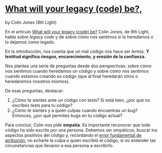 # [What will your legacy (code) be?](https://8thlight.com/blog/colin-jones/2016/08/30/what-will-your-legacy-code-be.html),
by Colin Jones (8th Light)

En el artículo [What will your legacy (code) be?](https://8thlight.com/blog/colin-jones/2016/08/30/what-will-your-legacy-code-be.html)
Colin Jones, de 8th Light, habla sobre *legacy code* y de sobre cómo nos sentimos si lo
heredamos o lo dejamos como legado.

En la introducción, nos cuenta que un mal código nos hace ser lentos. **Y lentitud significa riesgos,
encarecimiento, y erosión de la confianza.**

Nos plantea una serie de preguntas desde dos perspectivas: sobre cómo nos sentimos cuando heredamos
un código y sobre cómo nos sentimos cuando estamos creando es código (que al final heredarán otros
o heredaremos nosotros mismos).

De esas preguntas, destacar:

1. ¿Cómo te sientes ante un código con tests? Si está bien, ¿por qué no escribes tests para tu código?
2. ¿Cómo te sientes y a quién culpas cuando encuentras un bug? Entonces, ¿por qué permites bugs en tu código actual?

Para concluir, Colin nos pide **empatía**. Es importante reconocer que todo código ha sido escrito por
una persona. Debemos ser empáticos, buscar los aspectos positivos del código y, recordando el
[error fundamental de atribución](https://en.wikipedia.org/wiki/Fundamental_attribution_error),
no echarle la culpa a quien escribió el código, si no entender las circunstancias que llevaron a esa
persona a escribirlo.
